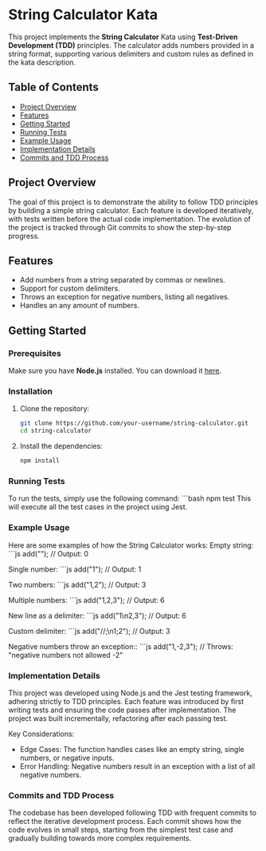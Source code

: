 # String Calculator Kata

This project implements the **String Calculator** Kata using **Test-Driven Development (TDD)** principles. The calculator adds numbers provided in a string format, supporting various delimiters and custom rules as defined in the kata description.

## Table of Contents
- [Project Overview](#project-overview)
- [Features](#features)
- [Getting Started](#getting-started)
- [Running Tests](#running-tests)
- [Example Usage](#example-usage)
- [Implementation Details](#implementation-details)
- [Commits and TDD Process](#commits-and-tdd-process)

## Project Overview

The goal of this project is to demonstrate the ability to follow TDD principles by building a simple string calculator. Each feature is developed iteratively, with tests written before the actual code implementation. The evolution of the project is tracked through Git commits to show the step-by-step progress.

## Features
- Add numbers from a string separated by commas or newlines.
- Support for custom delimiters.
- Throws an exception for negative numbers, listing all negatives.
- Handles an any amount of numbers.

## Getting Started

### Prerequisites
Make sure you have **Node.js** installed. You can download it [here](https://nodejs.org/).

### Installation

1. Clone the repository:
    ```bash
    git clone https://github.com/your-username/string-calculator.git
    cd string-calculator

2. Install the dependencies:
    ```bash
    npm install

### Running Tests

To run the tests, simply use the following command:
    ```bash
    npm test
This will execute all the test cases in the project using Jest.

### Example Usage
Here are some examples of how the String Calculator works:
Empty string:
    ```js
    add(""); // Output: 0

Single number:
    ```js
    add("1"); // Output: 1

Two numbers:
    ```js
    add("1,2"); // Output: 3

Multiple numbers:
    ```js
    add("1,2,3"); // Output: 6

New line as a delimiter:
    ```js
    add("1\n2,3"); // Output: 6

Custom delimiter:
    ```js
    add("//;\n1;2"); // Output: 3

Negative numbers throw an exception::
    ```js
    add("1,-2,3"); // Throws: "negative numbers not allowed -2"

### Implementation Details
This project was developed using Node.js and the Jest testing framework, adhering strictly to TDD principles. Each feature was introduced by first writing tests and ensuring the code passes after implementation. The project was built incrementally, refactoring after each passing test.

Key Considerations:
- Edge Cases: The function handles cases like an empty string, single numbers, or negative inputs.
- Error Handling: Negative numbers result in an exception with a list of all negative numbers.

### Commits and TDD Process

The codebase has been developed following TDD with frequent commits to reflect the iterative development process. Each commit shows how the code evolves in small steps, starting from the simplest test case and gradually building towards more complex requirements.